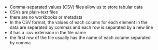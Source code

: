 - Comma-separated values (CSV) files allow us to store tabular data
- CSVs are plain-text files
- there are no workbooks or metadata
- In the CSV format, the values of each column for each element in the data are separated by commas and each row is separated by a new line
- it has a .csv extension in the file name
- the first row of the file usually has the name of each column separated by comma